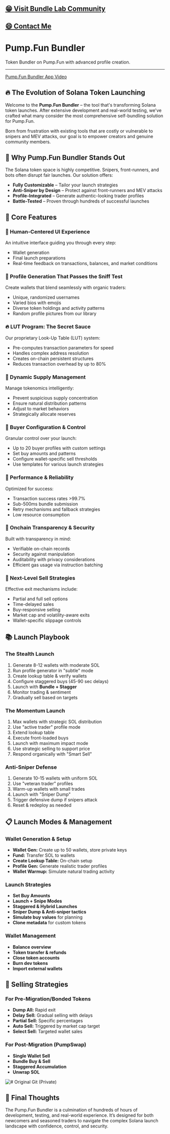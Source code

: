 ## [😁 Visit Bundle Lab Community](https://discord.com/invite/zCWwxKHzHS)

## [😄 Contact Me](https://t.me/ykuroki)

# Pump.Fun Bundler

Token Bundler on Pump.Fun with advanced profile creation.

---
[Pump.Fun Bundler App Video](https://github.com/user-attachments/assets/8c6b5f28-05b2-4468-a826-8b8313926f92)

## 🔥 The Evolution of Solana Token Launching

Welcome to the **Pump.Fun Bundler** – the tool that's transforming Solana token launches. After extensive development and real-world testing, we've crafted what many consider the most comprehensive self-bundling solution for Pump.Fun.

Born from frustration with existing tools that are costly or vulnerable to snipers and MEV attacks, our goal is to empower creators and genuine community members.

## 💎 Why Pump.Fun Bundler Stands Out

The Solana token space is highly competitive. Snipers, front-runners, and bots often disrupt fair launches. Our solution offers:

- **Fully Customizable** – Tailor your launch strategies
- **Anti-Sniper by Design** – Protect against front-runners and MEV attacks
- **Profile-Integrated** – Generate authentic-looking trader profiles
- **Battle-Tested** – Proven through hundreds of successful launches

## 🚀 Core Features

### 💊 Human-Centered UI Experience

An intuitive interface guiding you through every step:

- Wallet generation
- Final launch preparations
- Real-time feedback on transactions, balances, and market conditions

### 🧑 Profile Generation That Passes the Sniff Test

Create wallets that blend seamlessly with organic traders:

- Unique, randomized usernames
- Varied bios with emojis
- Diverse token holdings and activity patterns
- Random profile pictures from our library

### 🔥 LUT Program: The Secret Sauce

Our proprietary Look-Up Table (LUT) system:

- Pre-computes transaction parameters for speed
- Handles complex address resolution
- Creates on-chain persistent structures
- Reduces transaction overhead by up to 80%

### 🚨 Dynamic Supply Management

Manage tokenomics intelligently:

- Prevent suspicious supply concentration
- Ensure natural distribution patterns
- Adjust to market behaviors
- Strategically allocate reserves

### 🔔 Buyer Configuration & Control

Granular control over your launch:

- Up to 20 buyer profiles with custom settings
- Set buy amounts and patterns
- Configure wallet-specific sell thresholds
- Use templates for various launch strategies

### 🤖 Performance & Reliability

Optimized for success:

- Transaction success rates >99.7%
- Sub-500ms bundle submission
- Retry mechanisms and fallback strategies
- Low resource consumption

### 📂 Onchain Transparency & Security

Built with transparency in mind:

- Verifiable on-chain records
- Security against manipulation
- Auditability with privacy considerations
- Efficient gas usage via instruction batching

### 💸 Next-Level Sell Strategies

Effective exit mechanisms include:

- Partial and full sell options
- Time-delayed sales
- Buy-responsive selling
- Market cap and volatility-aware exits
- Wallet-specific slippage controls

## 📚 Launch Playbook

### The Stealth Launch

1. Generate 8-12 wallets with moderate SOL
2. Run profile generator in "subtle" mode
3. Create lookup table & verify wallets
4. Configure staggered buys (45-90 sec delays)
5. Launch with **Bundle + Stagger**
6. Monitor trading & sentiment
7. Gradually sell based on targets

### The Momentum Launch

1. Max wallets with strategic SOL distribution
2. Use "active trader" profile mode
3. Extend lookup table
4. Execute front-loaded buys
5. Launch with maximum impact mode
6. Use strategic selling to support price
7. Respond organically with "Smart Sell"

### Anti-Sniper Defense

1. Generate 10-15 wallets with uniform SOL
2. Use "veteran trader" profiles
3. Warm-up wallets with small trades
4. Launch with "Sniper Dump"
5. Trigger defensive dump if snipers attack
6. Reset & redeploy as needed

## 📋 Launch Modes & Management

### Wallet Generation & Setup

- **Wallet Gen:** Create up to 50 wallets, store private keys
- **Fund:** Transfer SOL to wallets
- **Create Lookup Table:** On-chain setup
- **Profile Gen:** Generate realistic trader profiles
- **Wallet Warmup:** Simulate natural trading activity

### Launch Strategies

- **Set Buy Amounts**
- **Launch + Snipe Modes**
- **Staggered & Hybrid Launches**
- **Sniper Dump & Anti-sniper tactics**
- **Simulate buy values** for planning
- **Clone metadata** for custom tokens

### Wallet Management

- **Balance overview**
- **Token transfer & refunds**
- **Close token accounts**
- **Burn dev tokens**
- **Import external wallets**

## 💸 Selling Strategies

### For Pre-Migration/Bonded Tokens

- **Dump All:** Rapid exit
- **Delay Sell:** Gradual selling with delays
- **Partial Sell:** Specific percentages
- **Auto Sell:** Triggered by market cap target
- **Select Sell:** Targeted wallet sales

### For Post-Migration (PumpSwap)

- **Single Wallet Sell**
- **Bundle Buy & Sell**
- **Staggered Accumulation**
- **Unwrap SOL**

![# Original Git (Private)](https://github.com/yosuke-kuroki/solana-pumpfun-bundler-electron-app/blob/6dba5ee7abb460617727913e542a81816358827e/original-git-image.PNG)

## 🚀 Final Thoughts

The Pump.Fun Bundler is a culmination of hundreds of hours of development, testing, and real-world experience. It’s designed for both newcomers and seasoned traders to navigate the complex Solana launch landscape with confidence, control, and security.
